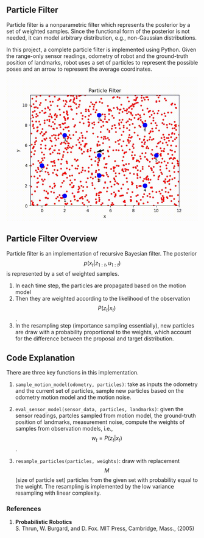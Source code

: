 ## Particle Filter

Particle filter is a nonparametric filter which represents the posterior by a set of weighted samples. Since the functional form of the posterior is not needed, it can model arbitrary distribution, e.g., non-Gaussian distributions. 

In this project, a complete particle filter is implemented using Python. Given the range-only sensor readings, odometry of robot and the ground-truth position of landmarks, robot uses a set of particles to represent the possible poses and an arrow to represent the average coordinates. 

![GitHub Logo](demo/particle_filter.gif)

## Particle Filter Overview

Particle filter is an implementation of recursive Bayesian filter. The posterior $$p(x_t|z_{1:t}, u_{1:t})$$ is represented by a set of weighted samples.

1. In each time step, the particles are propagated based on the motion model 
2. Then they are weighted according to the likelihood of the observation 
   $$P(z_t|x_t)$$.  
3. In the resampling step (importance sampling essentially), new particles are draw with a probability proportional to the weights, which account for the difference between the proposal and target distribution.

<!-- The pseudocode[1] is presented below:

![GitHub Logo](demo/PF.png) -->

## Code Explanation

There are three key functions in this implementation.

1. `sample_motion_model(odometry, particles)`: take as inputs the odometry and the current set of particles, sample new particles based on the odometry motion model and the motion noise. 

   <!-- The pseudocode<sup>[1]</sup> is presented below.

   <!-- ![GitHub Logo](demo/motion-model.png) --> 

2. `eval_sensor_model(sensor_data, particles, landmarks)`: given the sensor readings, partcles sampled from motion model, the ground-truth position of landmarks, measurement noise, compute the weights of samples from observation models, i.e., 
   $$w_t = P(z_t|x_t)$$. 

3. `resample_particles(particles, weights)`: draw with replacement $$M$$ (size of particle set) particles from the given set with probability equal to the weight. The resampling is implemented by the low variance resampling with linear complexity.

<!-- ![GitHub Logo](demo/resampling.png) -->

### References

1. **Probabilistic Robotics**  
   S. Thrun, W. Burgard, and D. Fox. MIT Press, Cambridge, Mass., (2005)